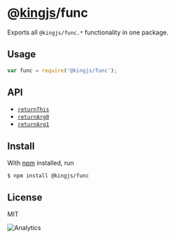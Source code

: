 # @[kingjs](https://www.npmjs.com/package/kingjs)/func
Exports all `@kingjs/func.*` functionality in one package.
## Usage
```js
var func = require('@kingjs/func');
```
## API
- [`returnThis`][return-this]
- [`returnArg0`][return-arg-0]
- [`returnArg1`][return-arg-1]
## Install
With [npm](https://npmjs.org/) installed, run
```
$ npm install @kingjs/func
```
## License
MIT

![Analytics](https://analytics.kingjs.net/func)

  [return-this]: https://www.npmjs.com/package/@kingjs/func.return-this
  [return-arg-0]: https://www.npmjs.com/package/@kingjs/func.return-arg-0
  [return-arg-1]: https://www.npmjs.com/package/@kingjs/func.return-arg-1